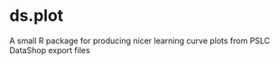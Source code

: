 # ds.plot
A small R package for producing nicer learning curve plots from PSLC DataShop export files
